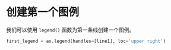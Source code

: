 # 创建第一个图例

我们可以使用 `legend()` 函数为第一条线创建一个图例。

```python
first_legend = ax.legend(handles=[line1], loc='upper right')
```
